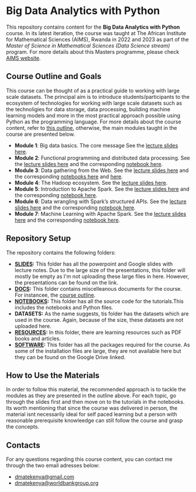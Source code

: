 # Big Data Analytics with Python



This repository contains content for the **Big Data Analytics with Python** course. In its latest iteration, the course was taught at The African Institute for Mathematical Sciences (AIMS), Rwanda in 2022 and 2023 as part of the *Master of Science in Mathematical Sciences (Data Science  stream)* program. For more details about this Masters programme, please check [AIMS website](https://aims.ac.rw/structured-masters-program/).

## Course Outline and Goals
This course can be thought of as a practical guide to working with large scale datasets. The principal aim is to introduce students/participants to the ecosystem of technologies for working with large scale datasets such as the technoligies for data storage, data processing, building machine learning models and more in the most practical approach possible using Python as the programming language. For more details about the course content, refer to [this outline](https://docs.google.com/document/d/1EqQWTEXl59Ap_saIe8scv4XRI4uISrAQ/edit?usp=sharing&ouid=110133966802685314710&rtpof=true&sd=true), otherwise, the main modules taught in the course are presented below.

- **Module 1**: Big data basics. The core message See the [lecture slides here](https://docs.google.com/presentation/d/1MRItEdmQOM5M8erMHDxsgn7Q87UGnGoi/edit?usp=share_link&ouid=110133966802685314710&rtpof=true&sd=true).
- **Module 2**: Functional programming and distributed data processing. See the [lecture slides here](https://docs.google.com/presentation/d/1MS06NU7eB8-H0PoPKy5o1mP9ipC3oaLQ/edit?usp=sharing&ouid=110133966802685314710&rtpof=true&sd=true) and the corresponding [notebook here](https://drive.google.com/file/d/18_xd-wdjjABCOV1BLlKxMHreDxfEn6vh/view?usp=sharing).
- **Module 3**: Data gathering from the Web. See the [lecture slides here](https://docs.google.com/presentation/d/1NTs8EcxknabeTcgOWSua1ziwa6-RdrO_/edit?usp=share_link&ouid=110133966802685314710&rtpof=true&sd=true) and the corresponding [notebooks here](https://drive.google.com/file/d/18LJ0I3KGTW7I5v_AakAGqVmPwuaw22Ac/view?usp=sharing) and [here](https://drive.google.com/file/d/18T_LXX8WvRxGgZ6ENmfxX3IzbtzHmgUL/view?usp=sharing). 
- **Module 4**: The Hadoop ecosystem. See the [lecture slides here](https://docs.google.com/presentation/d/1NZcc_HqFo97nrgSZJL67_EIt4WAvd6pz/edit?usp=sharing&ouid=110133966802685314710&rtpof=true&sd=true).
- **Module 5**: Introduction to Apache Spark. See the [lecture slides here](https://docs.google.com/presentation/d/1MMsVoKdh57BJuC7zOF1OR1VpjE8Jg3XL/edit?usp=sharing&ouid=110133966802685314710&rtpof=true&sd=true) and the corresponding [notebook here](https://drive.google.com/file/d/18aUAbIocj8afAkhRUqFf1S8Yh1oWdw6P/view?usp=sharing).
- **Module 6**: Data wrangling with Spark’s structured APIs. See the [lecture slides here](https://docs.google.com/presentation/d/1MOybfSeofcYoVW82oFiywLs1nulV_vPm/edit?usp=sharing&ouid=110133966802685314710&rtpof=true&sd=true) and the corresponding [notebook here](https://drive.google.com/file/d/18XaaA7GnvSOhFfJt9y5mnkELmQlmqdD9/view?usp=sharing).
- **Module 7**: Machine Learning with Apache Spark. See the [lecture slides here](https://docs.google.com/presentation/d/1NatQPcIn6MwhScUIrlOEfsG9UtfTnUlw/edit?usp=sharing&ouid=110133966802685314710&rtpof=true&sd=true) and the corresponding [notebook here](https://drive.google.com/file/d/18OPL-Pbn3zwmpkOuHjC5tsTNkECexM3r/view?usp=sharing).


## Repository Setup
The repository contains the following folders:

- **[SLIDES](https://drive.google.com/drive/folders/1-Kz1nb47LbpdI3mSYx0kod8xyOfd8GTM?usp=sharing):** This folder has all the powerpoint and Google slides with lecture notes. Due to the large size of the presentations, this folder will mostly be empty as I'm not uploading these large files in here. However, the presentations can be found on the link.
- **[DOCS](https://drive.google.com/drive/folders/1-dTwQcLjX16MfXZcDkYXtXNO4EnZ1A6I?usp=sharing):** This folder contains miscelleanous documents for the course. For instancee, the [course outline]().
- **[NOTEBOOKS](https://drive.google.com/drive/folders/1-c_eY0ZPuHyKt8mTM_zU7JYZ3Os3XwET?usp=sharing):** This folder has all the source code for the tutorials.This includes the notebooks and Python files. 
- **DATASETS:** As the name suggests, tis folder has the datasets which are used in the course. Again, because of the size, these datasets are not uploaded here.
- **[RESOURCES](https://drive.google.com/drive/folders/1-WMUVIQQWK-2CVAPIoJOgEkFQhfk-TMr?usp=sharing):** In this folder, there are learning resources such as PDF books and articles.
- **[SOFTWARE](https://drive.google.com/drive/folders/1zmI7UaStOhTSZlmWXaAaMrPixVzckyEx?usp=sharing):** This folder has all the packages required for the course. As some of the installation files are large, they are not available here but they can be found on the Google Drive linked. 


## How to Use the Materials
In order to follow this material, the recommended approach is to tackle the modules as they are presented in the outline above. For each topic, go through the slides first and then move on to the tutorials in the notebooks. Its worth mentioning that since the course was delivered in person, the material isnt necessarily ideal for self paced learning but a person with reasonable prerequisite knowleedge can still follow the course and grasp the concepts.

## Contacts
For any questions regarding this course content, you can contact me through the two email adresses below:

- dmatekenya@gmail.com
- dmatekenya@worldbankgroup.org
